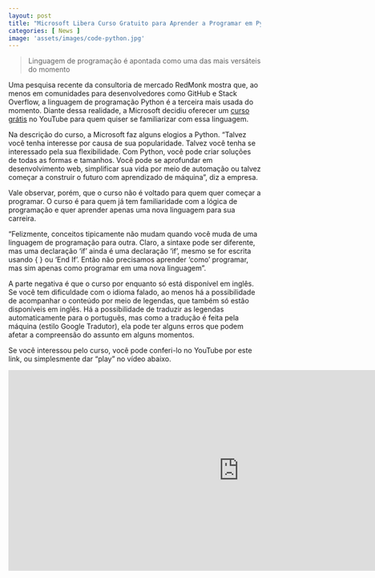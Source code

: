 ```yaml
---
layout: post
title: "Microsoft Libera Curso Gratuito para Aprender a Programar em Python"
categories: [ News ]
image: 'assets/images/code-python.jpg'
---
```


> Linguagem de programação é apontada como uma das mais versáteis do momento

Uma pesquisa recente da consultoria de mercado RedMonk mostra que, ao menos em comunidades para desenvolvedores como GitHub e Stack Overflow, a linguagem de programação Python é a terceira mais usada do momento. Diante dessa realidade, a Microsoft decidiu oferecer um [curso grátis](https://aka.ms/LearnPython) no YouTube para quem quiser se familiarizar com essa linguagem.

Na descrição do curso, a Microsoft faz alguns elogios a Python. “Talvez você tenha interesse por causa de sua popularidade. Talvez você tenha se interessado pela sua flexibilidade. Com Python, você pode criar soluções de todas as formas e tamanhos. Você pode se aprofundar em desenvolvimento web, simplificar sua vida por meio de automação ou talvez começar a construir o futuro com aprendizado de máquina”, diz a empresa.

<script async src="https://pagead2.googlesyndication.com/pagead/js/adsbygoogle.js"></script>
<!-- Informat -->
<ins class="adsbygoogle"
     style="display:block"
     data-ad-client="ca-pub-2838251107855362"
     data-ad-slot="2327980059"
     data-ad-format="auto"
     data-full-width-responsive="true"></ins>
<script>
(adsbygoogle = window.adsbygoogle || []).push({});
</script>

Vale observar, porém, que o curso não é voltado para quem quer começar a programar. O curso é para quem já tem familiaridade com a lógica de programação e quer aprender apenas uma nova linguagem para sua carreira.

“Felizmente, conceitos tipicamente não mudam quando você muda de uma linguagem de programação para outra. Claro, a sintaxe pode ser diferente, mas uma declaração ‘if’ ainda é uma declaração ‘if’, mesmo se for escrita usando { } ou ‘End If’. Então não precisamos aprender ‘como’ programar, mas sim apenas como programar em uma nova linguagem”.

A parte negativa é que o curso por enquanto só está disponível em inglês. Se você tem dificuldade com o idioma falado, ao menos há a possibilidade de acompanhar o conteúdo por meio de legendas, que também só estão disponíveis em inglês. Há a possibilidade de traduzir as legendas automaticamente para o português, mas como a tradução é feita pela máquina (estilo Google Tradutor), ela pode ter alguns erros que podem afetar a compreensão do assunto em alguns momentos.

Se você interessou pelo curso, você pode conferi-lo no YouTube por este link, ou simplesmente dar “play” no vídeo abaixo.

<iframe width="920" height="400" src="https://www.youtube.com/embed/jFCNu1-Xdsw" frameborder="0" allow="accelerometer; autoplay; encrypted-media; gyroscope; picture-in-picture" allowfullscreen></iframe>	
<div id="46254-28"><script src="//ads.themoneytizer.com/s/gen.js?type=28"></script><script src="//ads.themoneytizer.com/s/requestform.js?siteId=46254&formatId=28"></script></div>
